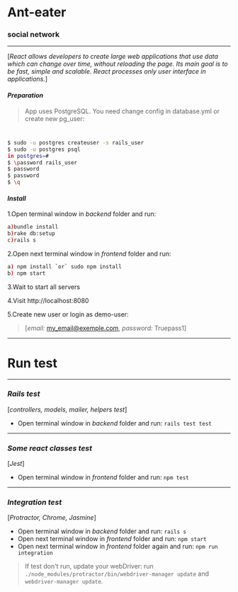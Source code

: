 # Ant-eater
### social network
***

[*React allows developers to create large web applications that use data which can change over time, without reloading the page. Its main goal is to be fast, simple and scalable. React processes only user interface in applications.*]

#### *Preparation*
> App uses PostgreSQL. You need change config in database.yml or create new pg_user:
#
```sh
$ sudo -u postgres createuser -s rails_user
$ sudo -u postgres psql
in postgres=#
$ \password rails_user
$ password
$ password
$ \q
```

#### *Install*
1.Open terminal window in *backend* folder and run:

```sh
a)bundle install
b)rake db:setup
c)rails s
```
2.Open next terminal window in *frontend* folder and run:

```sh
a) npm install `or` sudo npm install
b) npm start
```
3.Wait to start all servers

4.Visit http://localhost:8080

5.Create new user or login as demo-user:
> [*email:* my_email@exemple.com, *password:* Truepass1]


***
#
# Run test

***

### *Rails test*

[*controllers, models, mailer, helpers test*]

* Open terminal window in *backend* folder and run: `rails test test`

***

### *Some react classes test*

[*Jest*]

* Open terminal window in *frontend* folder and run: `npm test`

***

### *Integration test*

[*Protractor, Chrome, Jasmine*]

* Open terminal window in *backend* folder and run: `rails s`
* Open next terminal window in *frontend* folder and run: `npm start`
* Open next terminal window in *frontend* folder again and run: `npm run integration`

> If test don't run, update your webDriver: run `./node_modules/protractor/bin/webdriver-manager update` and `webdriver-manager update`.
